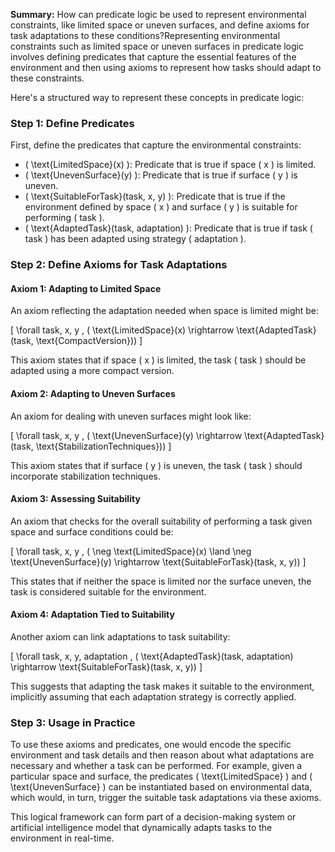 **Summary:** How can predicate logic be used to represent environmental constraints, like limited space or uneven surfaces, and define axioms for task adaptations to these conditions?Representing environmental constraints such as limited space or uneven surfaces in predicate logic involves defining predicates that capture the essential features of the environment and then using axioms to represent how tasks should adapt to these constraints.

Here's a structured way to represent these concepts in predicate logic:

### Step 1: Define Predicates

First, define the predicates that capture the environmental constraints:

- \( \text{LimitedSpace}(x) \): Predicate that is true if space \( x \) is limited.
- \( \text{UnevenSurface}(y) \): Predicate that is true if surface \( y \) is uneven.
- \( \text{SuitableForTask}(task, x, y) \): Predicate that is true if the environment defined by space \( x \) and surface \( y \) is suitable for performing \( task \).
- \( \text{AdaptedTask}(task, adaptation) \): Predicate that is true if task \( task \) has been adapted using strategy \( adaptation \).

### Step 2: Define Axioms for Task Adaptations

#### Axiom 1: Adapting to Limited Space
An axiom reflecting the adaptation needed when space is limited might be:

\[ 
\forall task, x, y \, ( \text{LimitedSpace}(x) \rightarrow \text{AdaptedTask}(task, \text{CompactVersion})) 
\]

This axiom states that if space \( x \) is limited, the task \( task \) should be adapted using a more compact version.

#### Axiom 2: Adapting to Uneven Surfaces
An axiom for dealing with uneven surfaces might look like:

\[ 
\forall task, x, y \, ( \text{UnevenSurface}(y) \rightarrow \text{AdaptedTask}(task, \text{StabilizationTechniques}))
\]

This axiom states that if surface \( y \) is uneven, the task \( task \) should incorporate stabilization techniques.

#### Axiom 3: Assessing Suitability
An axiom that checks for the overall suitability of performing a task given space and surface conditions could be:

\[ 
\forall task, x, y \, ( \neg \text{LimitedSpace}(x) \land \neg \text{UnevenSurface}(y) \rightarrow \text{SuitableForTask}(task, x, y))
\]

This states that if neither the space is limited nor the surface uneven, the task is considered suitable for the environment.

#### Axiom 4: Adaptation Tied to Suitability
Another axiom can link adaptations to task suitability:

\[ 
\forall task, x, y, adaptation \, ( \text{AdaptedTask}(task, adaptation) \rightarrow \text{SuitableForTask}(task, x, y))
\]

This suggests that adapting the task makes it suitable to the environment, implicitly assuming that each adaptation strategy is correctly applied.

### Step 3: Usage in Practice

To use these axioms and predicates, one would encode the specific environment and task details and then reason about what adaptations are necessary and whether a task can be performed. For example, given a particular space and surface, the predicates \( \text{LimitedSpace} \) and \( \text{UnevenSurface} \) can be instantiated based on environmental data, which would, in turn, trigger the suitable task adaptations via these axioms.

This logical framework can form part of a decision-making system or artificial intelligence model that dynamically adapts tasks to the environment in real-time.